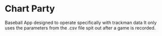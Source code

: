 # Chart Party
Baseball App designed to operate specifically with trackman data
It only uses the parameters from the .csv file spit out after a game is recorded.

